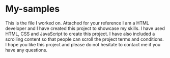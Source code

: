# My-samples
This is the file I worked on. Attached for your reference
I am a HTML developer and I have created this project to showcase my skills. I have used HTML, CSS and JavaScript to create this project.
I have also included a scrolling content so that people can scroll the project terms and conditions.
I hope you like this project and please do not hesitate to contact me if you have any questions.
